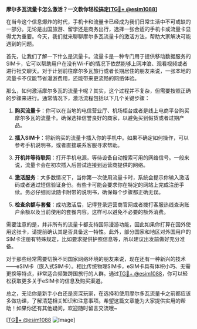 **摩尔多瓦流量卡怎么激活？一文教你轻松搞定[[TG💪+ @esim1088](https://t.me/s/esim1088)]**

在当今这个信息爆炸的时代，手机卡和流量卡已经成为我们日常生活中不可或缺的一部分。无论是出国旅游、留学还是商务出行，选择一张合适的手机卡或流量卡显得尤为重要。今天，我们就来聊聊摩尔多瓦流量卡的激活方法，帮助大家解决可能遇到的问题。

首先，让我们了解一下什么是流量卡。流量卡是一种专门用于提供移动数据服务的SIM卡，它可以帮助用户在没有Wi-Fi的情况下依然能够上网冲浪、观看视频或者进行社交聊天。对于计划前往摩尔多瓦旅行或者长期居住的朋友来说，一张本地的流量卡不仅能节省漫游费用，还能带来更流畅的网络体验。

那么，如何激活摩尔多瓦的流量卡呢？其实，这个过程并不复杂，但需要按照正确的步骤来进行。通常情况下，激活流程包括以下几个关键步骤：

1. **购买流量卡**：你可以在当地的电信营业厅、机场柜台或者是线上电商平台购买摩尔多瓦的流量卡。确保选择信誉良好的商家，以避免买到假货或者过期产品。

2. **插入SIM卡**：将新购买的流量卡插入你的手机中。如果不确定如何操作，可以参考手机说明书，或者直接联系客服寻求帮助。

3. **开机并等待联网**：打开手机电源，等待设备自动搜索可用的网络信号。一般来说，流量卡会在初次插入后尝试连接到运营商提供的网络。

4. **激活服务**：大多数情况下，当你第一次使用流量卡时，系统会提示你输入激活码或者通过短信验证身份。有些卡可能会要求你在特定的网站上完成注册手续。务必仔细阅读随卡附带的说明书，确保每个步骤都正确无误。

5. **检查余额与套餐**：成功激活后，记得登录运营商官网或者拨打客服热线查询账户余额以及当前使用的套餐内容。这样可以避免不必要的额外消费。

需要注意的是，并非所有的流量卡都支持国际漫游功能，因此如果你打算在国外使用这张卡，请提前确认其是否具备这一特性。此外，部分国家和地区对外国用户的SIM卡注册有特殊规定，比如要求提供护照信息等，所以建议出发前做好充分准备。

对于那些经常需要切换不同国家网络环境的朋友来说，现在还有一种新兴的技术——eSIM卡（嵌入式SIM卡）。相比传统物理SIM卡，eSIM卡具有体积小巧、无需更换等特点，非常适合频繁跨国旅行的人群。通过[TG💪+ @esim1088](https://t.me/s/esim1088)，你可以轻松获取更多关于eSIM卡的信息及购买渠道。

总之，无论你是新手小白还是资深玩家，在选择和使用摩尔多瓦流量卡之前都应该多做功课，了解清楚相关知识和注意事项。希望这篇文章能为大家提供实用的帮助！如果你还有其他疑问，欢迎随时留言交流哦~

[[TG💪+ @esim1088](https://t.me/s/esim1088) ![Image](https://i.postimg.cc/4NQfJmqS/Snipaste-2025-05-13-00-14-12.png)]